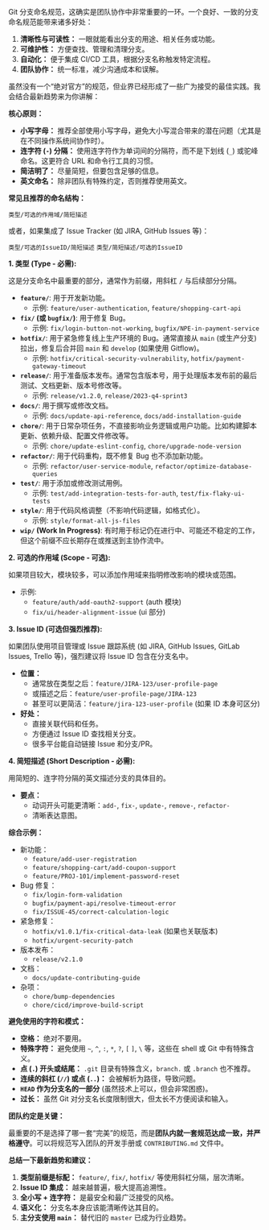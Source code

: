 Git 分支命名规范，这确实是团队协作中非常重要的一环。一个良好、一致的分支命名规范能带来诸多好处：

1.  **清晰性与可读性：** 一眼就能看出分支的用途、相关任务或功能。
2.  **可维护性：** 方便查找、管理和清理分支。
3.  **自动化：** 便于集成 CI/CD 工具，根据分支名称触发特定流程。
4.  **团队协作：** 统一标准，减少沟通成本和误解。

虽然没有一个“绝对官方”的规范，但业界已经形成了一些广为接受的最佳实践。我会结合最新趋势来为你讲解：

**核心原则：**

*   **小写字母：** 推荐全部使用小写字母，避免大小写混合带来的潜在问题（尤其是在不同操作系统间协作时）。
*   **连字符 (`-`) 分隔：** 使用连字符作为单词间的分隔符，而不是下划线 (`_`) 或驼峰命名。这更符合 URL 和命令行工具的习惯。
*   **简洁明了：** 尽量简短，但要包含足够的信息。
*   **英文命名：** 除非团队有特殊约定，否则推荐使用英文。

**常见且推荐的命名结构：**

`类型/可选的作用域/简短描述`

或者，如果集成了 Issue Tracker (如 JIRA, GitHub Issues 等)：

`类型/可选的IssueID/简短描述`
`类型/简短描述/可选的IssueID`

**1. 类型 (Type - 必需):**

这是分支命名中最重要的部分，通常作为前缀，用斜杠 `/` 与后续部分分隔。

*   **`feature/`**: 用于开发新功能。
    *   示例: `feature/user-authentication`, `feature/shopping-cart-api`
*   **`fix/` (或 `bugfix/`)**: 用于修复 Bug。
    *   示例: `fix/login-button-not-working`, `bugfix/NPE-in-payment-service`
*   **`hotfix/`**: 用于紧急修复线上生产环境的 Bug。通常直接从 `main` (或生产分支) 拉出，修复后合并回 `main` 和 `develop` (如果使用 Gitflow)。
    *   示例: `hotfix/critical-security-vulnerability`, `hotfix/payment-gateway-timeout`
*   **`release/`**: 用于准备版本发布。通常包含版本号，用于处理版本发布前的最后测试、文档更新、版本号修改等。
    *   示例: `release/v1.2.0`, `release/2023-q4-sprint3`
*   **`docs/`**: 用于撰写或修改文档。
    *   示例: `docs/update-api-reference`, `docs/add-installation-guide`
*   **`chore/`**: 用于日常杂项任务，不直接影响业务逻辑或用户功能。比如构建脚本更新、依赖升级、配置文件修改等。
    *   示例: `chore/update-eslint-config`, `chore/upgrade-node-version`
*   **`refactor/`**: 用于代码重构，既不修复 Bug 也不添加新功能。
    *   示例: `refactor/user-service-module`, `refactor/optimize-database-queries`
*   **`test/`**: 用于添加或修改测试用例。
    *   示例: `test/add-integration-tests-for-auth`, `test/fix-flaky-ui-tests`
*   **`style/`**: 用于代码风格调整（不影响代码逻辑，如格式化）。
    *   示例: `style/format-all-js-files`
*   **`wip/` (Work In Progress)**: 有时用于标记仍在进行中、可能还不稳定的工作，但这个前缀不应长期存在或推送到主协作流中。

**2. 可选的作用域 (Scope - 可选):**

如果项目较大，模块较多，可以添加作用域来指明修改影响的模块或范围。

*   示例:
    *   `feature/auth/add-oauth2-support` (auth 模块)
    *   `fix/ui/header-alignment-issue` (ui 部分)

**3. Issue ID (可选但强烈推荐):**

如果团队使用项目管理或 Issue 跟踪系统 (如 JIRA, GitHub Issues, GitLab Issues, Trello 等)，强烈建议将 Issue ID 包含在分支名中。

*   **位置：**
    *   通常放在类型之后：`feature/JIRA-123/user-profile-page`
    *   或描述之后：`feature/user-profile-page/JIRA-123`
    *   甚至可以更简洁：`feature/jira-123-user-profile` (如果 ID 本身可区分)
*   **好处：**
    *   直接关联代码和任务。
    *   方便通过 Issue ID 查找相关分支。
    *   很多平台能自动链接 Issue 和分支/PR。

**4. 简短描述 (Short Description - 必需):**

用简短的、连字符分隔的英文描述分支的具体目的。

*   **要点：**
    *   动词开头可能更清晰：`add-`, `fix-`, `update-`, `remove-`, `refactor-`
    *   清晰表达意图。

**综合示例：**

*   新功能：
    *   `feature/add-user-registration`
    *   `feature/shopping-cart/add-coupon-support`
    *   `feature/PROJ-101/implement-password-reset`
*   Bug 修复：
    *   `fix/login-form-validation`
    *   `bugfix/payment-api/resolve-timeout-error`
    *   `fix/ISSUE-45/correct-calculation-logic`
*   紧急修复：
    *   `hotfix/v1.0.1/fix-critical-data-leak` (如果也关联版本)
    *   `hotfix/urgent-security-patch`
*   版本发布：
    *   `release/v2.1.0`
*   文档：
    *   `docs/update-contributing-guide`
*   杂项：
    *   `chore/bump-dependencies`
    *   `chore/cicd/improve-build-script`

**避免使用的字符和模式：**

*   **空格：** 绝对不要用。
*   **特殊字符：** 避免使用 `~`, `^`, `:`, `*`, `?`, `[` `]`, `\` 等，这些在 shell 或 Git 中有特殊含义。
*   **点 (`.`) 开头或结尾：** `.git` 目录有特殊含义，`branch.` 或 `.branch` 也不推荐。
*   **连续的斜杠 (`//`) 或点 (`..`)：** 会被解析为路径，导致问题。
*   **`HEAD` 作为分支名的一部分** (虽然技术上可以，但会非常困惑)。
*   **过长：** 虽然 Git 对分支名长度限制很大，但太长不方便阅读和输入。

**团队约定是关键：**

最重要的不是选择了哪一套“完美”的规范，而是**团队内就一套规范达成一致，并严格遵守**。可以将规范写入团队的开发手册或 `CONTRIBUTING.md` 文件中。

**总结一下最新趋势和建议：**

1.  **类型前缀是标配：** `feature/`, `fix/`, `hotfix/` 等使用斜杠分隔，层次清晰。
2.  **Issue ID 集成：** 越来越普遍，极大提高追溯性。
3.  **全小写 + 连字符：** 是最安全和最广泛接受的风格。
4.  **语义化：** 分支名本身应该能清晰传达其目的。
5.  **主分支使用 `main`：** 替代旧的 `master` 已成为行业趋势。